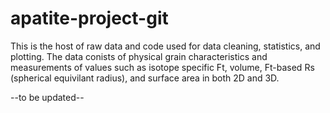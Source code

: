 # apatite-project-git
 
This is the host of raw data and code used for data cleaning, statistics, and plotting. 
The data conists of physical grain characteristics and measurements of values such as isotope specific Ft, volume, Ft-based Rs (spherical equivilant radius), and surface area in both 2D and 3D. 

--to be updated--

